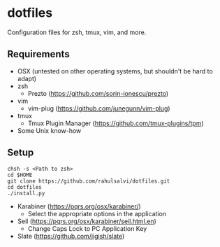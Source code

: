 # dotfiles
Configuration files for zsh, tmux, vim, and more.

## Requirements
  - OSX (untested on other operating systems, but shouldn't be hard to adapt)
  - zsh
    - Prezto (https://github.com/sorin-ionescu/prezto)
  - vim
    - vim-plug (https://github.com/junegunn/vim-plug)
  - tmux
    - Tmux Plugin Manager (https://github.com/tmux-plugins/tpm)
  - Some Unix know-how

## Setup
    chsh -s <Path to zsh>
    cd $HOME
    git clone https://github.com/rahulsalvi/dotfiles.git
    cd dotfiles
    ./install.py
  - Karabiner (https://pqrs.org/osx/karabiner/)
    - Select the appropriate options in the application
  - Seil (https://pqrs.org/osx/karabiner/seil.html.en)
    - Change Caps Lock to PC Application Key
  - Slate (https://github.com/jigish/slate)
